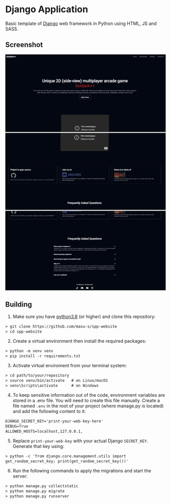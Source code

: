 # Django Application
Basic template of [Django](https://github.com/django/django) web framework in Python using HTML, JS and SASS.

## Screenshot
<img src="screens/website1.png" alt="website1" width="550"/>
<img src="screens/website2.png" alt="website2" width="550"/>
<img src="screens/website3.png" alt="website3" width="550"/>

## Building

1. Make sure you have [python3.8](https://www.python.org) (or higher) and clone this repository:
```
> git clone https://github.com/maxu-s/spp-website
> cd spp-website
```
2. Create a virtual environment then install the required packages:
```
> python -m venv venv
> pip install -r requirements.txt
```
3. Activate virtual enviroment from your terminal system:
```
> cd path/to/your/repository
> source venv/bin/activate   # on Linux/macOS
> venv\Scripts\activate      # on Windows
```
4. To keep sensitive information out of the code, environment variables are stored in a .env file. You will need to create this file manually. Create a file named ```.env``` in the root of your project (where manage.py is located) and add the following content to it:
```
DJANGO_SECRET_KEY='print-your-web-key-here'
DEBUG=True
ALLOWED_HOSTS=localhost,127.0.0.1,
```
5. Replace ```print-your-web-key``` with your actual Django ```SECRET_KEY```. Generate that key using:
```
> python -c 'from django.core.management.utils import get_random_secret_key; print(get_random_secret_key())'
```
6. Run the following commands to apply the migrations and start the server:
```
> python manage.py collectstatic
> python manage.py migrate
> python manage.py runserver
```
